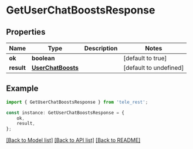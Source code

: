 # GetUserChatBoostsResponse


## Properties

Name | Type | Description | Notes
------------ | ------------- | ------------- | -------------
**ok** | **boolean** |  | [default to true]
**result** | [**UserChatBoosts**](UserChatBoosts.md) |  | [default to undefined]

## Example

```typescript
import { GetUserChatBoostsResponse } from 'tele_rest';

const instance: GetUserChatBoostsResponse = {
    ok,
    result,
};
```

[[Back to Model list]](../README.md#documentation-for-models) [[Back to API list]](../README.md#documentation-for-api-endpoints) [[Back to README]](../README.md)
